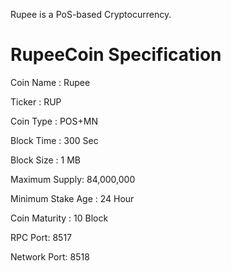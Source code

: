 Rupee is a PoS-based Cryptocurrency.

# RupeeCoin Specification

Coin Name : Rupee

Ticker : RUP

Coin Type : POS+MN


Block Time : 300 Sec

Block Size : 1 MB
 
Maximum Supply: 84,000,000

Minimum Stake Age : 24 Hour

Coin Maturity : 10 Block

RPC Port: 8517

Network Port: 8518

